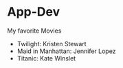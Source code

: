 # App-Dev
My favorite Movies 
- Twilight: Kristen Stewart
- Maid in Manhattan: Jennifer Lopez
- Titanic: Kate Winslet
